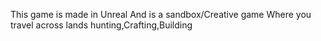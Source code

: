 This game is made in Unreal And is a sandbox/Creative game 
Where you travel across lands hunting,Crafting,Building 
